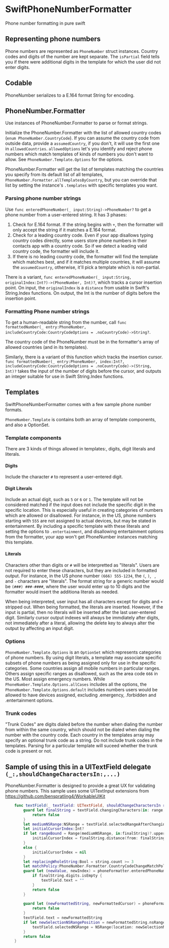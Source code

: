 # SwiftPhoneNumberFormatter
Phone number formatting in pure swift


## Representing phone numbers
Phone numbers are represented as `PhoneNumber` struct instances.  Country codes and digits of the number are kept separate.
The `isPartial` field tells you if there were additional digits in the template for which the user did not enter digits.


## Codable
PhoneNumber serializes to a E.164 format String for encoding.  


## PhoneNumber.Formatter

Use instances of PhoneNumber.Formatter to parse or format strings.

Initialize the PhoneNumber.Formatter  with the list of allowed country codes (`enum PhoneNumber.CountryCode`).  If you can assume the country code from outside data, provide a `assumedCountry`, if you don't, it will use the first one in `allowedCountries`.  `allowedOptions` let's you identify and reject phone numbers which match templates of kinds of numbers you don't want to allow.  See `PhoneNumber.Template.Options` for the options.

PhoneNumber.Formatter will get the list of templates matching the countries you specify from its default list of all templates,  `PhoneNumber.Formatter.allTemplatesByCountry`, but you can override that list by setting the instance's `.templates` with specific templates you want.


### Parsing phone number strings

Use `func enteredPhoneNumber(_ input:String)->PhoneNumber?` to get a phone number from a user-entered string.  It has 3 phases:

1) Check for E.164 format.  If the string begins with `+`, then the formatter will only accept the string if it matches a E.164 format.
2) Check for a leading country code.  Even if your app disallows typing country codes directly, some users store phone numbers in their contacts app with a country code. So if we detect a leading valid country code, the formatter will include it.
3) If there is no leading country code, the formatter will find the template which matches best, and if it matches multiple countries, it will assume the `assumedCountry`, otherwise, it'll pick a template which is non-partial.

There is a variant, `func enteredPhoneNumber(_ input:String, originalIndex:Int?)->(PhoneNumber, Int)?`, which tracks a cursor insertion point.  On input, the `originalIndex` is a `distance` from usable in Swift's String.Index functions.  On output, the Int is the number of digits before the insertion point.


### Formatting Phone number strings

To get a human-readable string from the number, call
`func formattedNumber(_ entry:PhoneNumber, includeCountryCode:CountryCodeOptions = .noCountryCode)->String?`.

The country code of the PhoneNumber must be in the formatter's array of allowed countries (and in its templates).

Similarly, there is a variant of this function which tracks the insertion cursor.
`func formattedNumber(_ entry:PhoneNumber, index:Int?, includeCountryCode:CountryCodeOptions = .noCountryCode)->(String, Int)?` takes the input of the number of digits before the cursor, and outputs an integer suitable for use in Swift String.Index functions. 


## Templates

SwiftPhoneNumberFormatter comes with a few sample phone number formats.

`PhoneNumber.Template` is contains both an array of template components, and also a OptionSet.

### Template components

There are 3 kinds of things allowed in templates:, digits, digit literals and literals.

#### Digits

Include the character `#` to represent a user-entered digit.

#### Digit Literals

Include an actual digit, such as `5` or `6` or `1`.  The template will not be considered matched if the input does not include the specific digit in the specific location. This is especially useful in creating categories of numbers which are allowed or disallowed.  For instance, in the US, phone numbers starting with `555` are not assigned to actual devices, but may be stated in entertainment.  By including a specific template with these literals and setting the options to `.entertainment`, and disallowing entertainment options from the formatter, your app won't get PhoneNumber instances matching this template. 

#### Literals

Characters other than digits or `#` will be interpretted as "literals".  Users are not required to enter these characters, but they are included in formatted output.  For instance, in the US phone number `(666) 555-1234`, the `(`, `)`, ` `, and `-` characters are "literals".  The format string for a generic number would be `(###) ###-####`, where the user would enter up to 10 digits and the formatter would insert the additiona literals as needed.

When being interpreted, user input has all characters except for digits and `+` stripped out.  When being formatted, the literals are inserted.  However, if the input is partial, then no literals will be inserted after the last user-entered digit.  Similarly cursor output indexes will always be immdiately after digits, not immediately after a literal, allowing the delete key to always alter the output by affecting an input digit.
   

### Options

`PhoneNumber.Template.Options` is an `OptionSet` which represents categories of phone numbers.  By using digit literals, a template may associate specific subsets of phone numbers as being assigned only for use in the specific categories.  Some countries assign all mobile numbers in particular ranges.  Others assign specific ranges as disallowed, such as the area code `666` in the US.  Most assign emergency numbers.
While `PhoneNumber.Template.Options.allCases` includes all the options, the `PhoneNumber.Template.Options.default` includes numbers users would be allowed to have devices assigned, excluding .emergency, .forbidden and .entertainment options.

### Trunk codes

"Trunk Codes" are digits dialed before the number when dialing the number from within the same country, which should not be dialed when dialing the number with the country code.  Each country in the templates array may specify an optional trunk code as a string.  Do not include trunk codes in the templates.  Parsing for a particular template will suceed whether the trunk code is present or not.


## Sample of using this in a UITextField delegate `(_:,shouldChangeCharactersIn:,...)`

 PhoneNumber.Formatter is designed to provide a great UX for validating phone numbers.  This sample uses some UITextInput extensions from https://github.com/benspratling4/WorkableUIKit
 
```swift
	func textField(_ textField: UITextField, shouldChangeCharactersIn range: NSRange, replacementString string: String) -> Bool {
		guard let finalString = textField.changingCharacters(in: range, replacementString: string) else {
			return false
		}
		let mediumNSRange:NSRange = textField.selectedRangeAfterChangingCharacters(in: range, replacementString: string)
		let initialCursorIndex:Int?
		if let rangeBound = Range(mediumNSRange, in:finalString)?.upperBound {
			initialCursorIndex = finalString.distance(from: finalString.startIndex, to: rangeBound)
		}
		else {
			initialCursorIndex = nil
		}
		let replacingWholeString:Bool = string.count >= 3
		let matchPolicy:PhoneNumber.Formatter.CountryCodeChangeMatchPolicy = replacingWholeString ? .partialAssumedOverridesNonPartialOther : .partialAssumedOverridesNonPartialOther
		guard let (newValue, newIndex) = phoneFormatter.enteredPhoneNumber(finalString, matchesPolicy:matchPolicy, originalIndex: initialCursorIndex) else {
			if finalString.digits.isEmpty {
				textField.text = ""
			}
			return false
		}
		
		guard let (newFormattedString, newFormattedCursor) = phoneFormatter.formattedNumber(newValue, index: newIndex) else {
			return false
		}
		textField.text = newFormattedString
		if let newSelectionNSRangePosition = newFormattedString.nsRangePosition(at: newFormattedCursor) {
			textField.selectedNSRange = NSRange(location: newSelectionNSRangePosition, length: 0)
		}
		return false
	}
```
